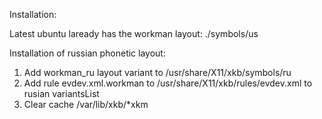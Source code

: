 
Installation:

Latest ubuntu laready has the workman layout: ./symbols/us

Installation of russian phonetic layout:

1) Add workman_ru layout variant to /usr/share/X11/xkb/symbols/ru
2) Add rule evdev.xml.workman to /usr/share/X11/xkb/rules/evdev.xml to rusian variantsList
3) Clear cache /var/lib/xkb/*xkm
